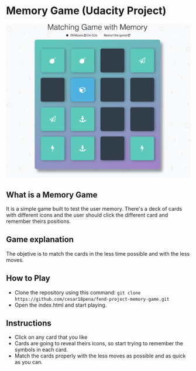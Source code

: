 # Memory Game (Udacity Project)
![](img/main-page.png)

## What is a Memory Game
It is a simple game built to test the user memory. There's a deck of cards with different icons and the user should click the different card and remember theirs positions. 

## Game explanation
The objetive is to match the cards in the less time possible and with the less moves.

## How to Play
- Clone the repository using this command: `git clone https://github.com/cesar18pena/fend-project-memory-game.git`
- Open the index.html and start playing.

## Instructions
- Click on any card that you like
- Cards are going to reveal theirs icons, so start trying to remember the symbols in each card.
- Match the cards properly with the less moves as possible and as quick as you can.

